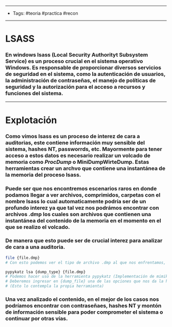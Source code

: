 ---------
- Tags: #teoria #practica #recon 
-------
# LSASS 

### En windows **lsass (Local Security Authorityt Subsystem Service)** es un proceso crucial en el sistema operativo Windows. Es responsable de proporcionar diversos servicios de seguridad en el sistema, como la autenticación de usuarios, la administración de contraseñas, el manejo de políticas de seguridad y la autorización para el acceso a recursos y funciones del sistema. 

------
# Explotación 

### Como vimos **lsass** es un proceso de interez de cara a auditorias, este contiene información muy sensible del sistema, hashes NT, passworrds, etc. Mayormente para tener acceso a estos datos es necesario realizar un **volcado de memoria** como *ProcDump* o **MiniDumpWirteDump**. Estas herramientas crear un archvo que contiene una instantánea de la memoria del proceso lsass. 

### Puede ser que nos encontremos escenarios raros en donde podamos llegar a ver archivos, comprimidos, carpetas con el nombre **lsass** lo cual automaticamente podría ser de un profundo interez ya que tal vez nos podrámos encontrar con archivos **.dmp** los cuales son archivos que contienen una instantánea del contenido de la memoria en el momento en el que se realizo el volcado. 

### De manera que esto puede ser de crucial interez para analizar de cara a una auditoria. 

```bash
file {file.dmp}
# Con esto podemos ver el tipo de archivo .dmp al que nos enfrentamos, por ejemplo "Mini DMP"

pypykatz lsa {dump_type} {file.dmp}
# Podemos hacer uso de la herramienta pypykatz (Implementación de mimiktaz en python) para intentar listar el contenido del archivo DMP 
# Deberemos ingresar en {dump_file} una de las opciones que nos da la herramienta, por ejemplo si tuvieramos un archivo "Mini DMP" ingresariamos minidump 
# (Esto lo contempla la propia herramienta)
```

### Una vez analizado el contenido, en el mejor de los casos nos podríamos encontrar con contraseñaes, hashes NT y montón de información sensible para poder comprometer el sistema o continuar por otras vías. 

